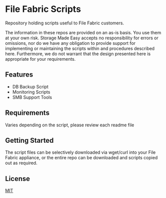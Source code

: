 # File Fabric Scripts

Repository holding scripts useful to File Fabric customers. 

The information in these repos are provided on an as-is basis. You use them at your own risk. 
Storage Made Easy accepts no responsibility for errors or omissions, nor do we have any obligation to provide support for implementing or maintaining the scripts within and procedures described here. 
Furthermore, we do not warrant that the design presented here is appropriate for your requirements.

## Features

+ DB Backup Script
+ Monitoring Scripts
+ SMB Support Tools

## Requirements

Varies depending on the script, please review each readme file

## Getting Started

The script files can be selectively downloaded via wget/curl into your File Fabric appliance, or the entire repo can be downloaded and scripts copied out as required. 

## License

[MIT](http://opensource.org/licenses/mit-license.php)


